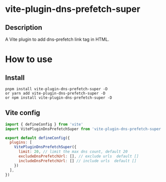 # vite-plugin-dns-prefetch-super

## Description
A Vite plugin to add dns-prefetch link tag in HTML.

# How to use

## Install

```shell
pnpm install vite-plugin-dns-prefetch-super -D
or yarn add vite-plugin-dns-prefetch-super -D
or npm install vite-plugin-dns-prefetch-super -D
```

## Vite config
```js
import { defineConfig } from 'vite'
import VitePluginDnsPrefetchSuper from 'vite-plugin-dns-prefetch-super'

export default defineConfig({
  plugins: [
    VitePluginDnsPrefetchSuper({
      limit: 20, // limit the max dns count, default 20
      excludeDnsPrefetchUrl: [], // exclude urls  default []
      includeDnsPrefetchUrl: [] // include urls  default []
    })
  ],
})
```
